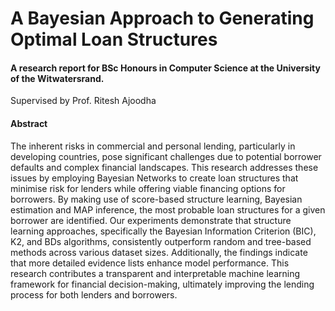 # A Bayesian Approach to Generating Optimal Loan Structures

#### A research report for BSc Honours in Computer Science at the University of the Witwatersrand.

Supervised by Prof. Ritesh Ajoodha

#### Abstract
The inherent risks in commercial and personal lending, particularly in developing countries, pose significant challenges due to potential borrower defaults and complex financial landscapes. This research addresses these issues by employing Bayesian Networks to create loan structures that minimise risk for lenders while offering viable financing options for borrowers. By making use of score-based structure learning, Bayesian estimation and MAP inference, the most probable loan structures for a given borrower are identified. Our experiments demonstrate that structure learning approaches, specifically the Bayesian Information Criterion (BIC), K2, and BDs algorithms, consistently outperform random and tree-based methods across various dataset sizes. Additionally, the findings indicate that more detailed evidence lists enhance model performance. This research contributes a transparent and interpretable machine learning framework for financial decision-making, ultimately improving the lending process for both lenders and borrowers.
